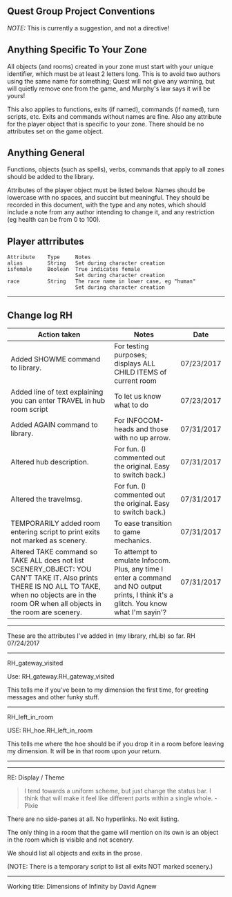 
Quest Group Project Conventions
-------------------------------


_NOTE:_ This is currently a suggestion, and not a directive!


Anything Specific To Your Zone
------------------------------

All objects (and rooms) created in your zone must start with your unique identifier, which must be at least 2 letters long. This is to avoid two authors using the same name for something; Quest will not give any warning, but will quietly remove one from the game, and Murphy's law says it will be yours!

This also applies to functions, exits (if named), commands (if named), turn scripts, etc. Exits and commands without names are fine. Also any attribute for the player object that is specific to your zone. There should be no attributes set on the game object.


Anything General
----------------


Functions, objects (such as spells), verbs, commands that apply to all zones should be added to the library.

Attributes of the player object must be listed below. Names should be lowercase with no spaces, and succint but meaningful. They should be recorded in this document, with the type and any notes, which should include a note from any author intending to change it, and any restriction (eg health can be from 0 to 100).


Player attrributes
------------------

```
Attribute    Type     Notes
alias        String   Set during character creation
isfemale     Boolean  True indicates female
                      Set during character creation
race         String   The race name in lower case, eg "human"
                      Set during character creation
```

---

Change log RH
---

|Action taken|Notes|Date|
|--|-|-|
|Added SHOWME command to library.|For testing purposes; displays ALL CHILD ITEMS of current room|07/23/2017|
|Added line of text explaining you can enter TRAVEL in hub room script|To let us know what to do|07/23/2017|
|Added AGAIN command to library.|For INFOCOM-heads and those with no up arrow.|07/31/2017|
|Altered hub description.|For fun. (I commented out the original. Easy to switch back.)|07/31/2017|
|Altered the travelmsg.|For fun. (I commented out the original. Easy to switch back.)|07/31/2017|
|TEMPORARILY added room entering script to print exits not marked as scenery.|To ease transition to game mechanics.|07/31/2017|
|Altered TAKE command so TAKE ALL does not list SCENERY_OBJECT: YOU CAN'T TAKE IT. Also prints THERE IS NO ALL TO TAKE, when no objects are in the room OR when all objects in the room are scenery.|To attempt to emulate Infocom. Plus, any time I enter a command and NO output prints, I think it's a glitch. You know what I'm sayin'?|07/31/2017|

----
These are the attributes I've added in (my library, rhLib) so far. 
RH
07/24/2017

---
RH_gateway_visited

Use:
RH_gateway.RH_gateway_visited

This tells me if you've been to my dimension the first time, for greeting messages and other funky stuff.


---
RH_left_in_room

USE:
RH_hoe.RH_left_in_room

This tells me where the hoe should be if you drop it in a room before leaving my dimension. It will be in that room upon your return.


---


---
RE: Display / Theme
>I tend towards a uniform scheme, but just change the status bar. I think that will make it feel like different parts within a single whole.
-Pixie

There are no side-panes at all. No hyperlinks. No exit listing.

The only thing in a room that the game will mention on its own is an object in the room which is visible and not scenery.

We should list all objects and exits in the prose.

(NOTE: There is a temporary script to list all exits NOT marked scenery.)

----

Working title: Dimensions of Infinity by David Agnew
